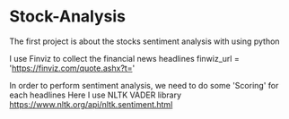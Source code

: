 # Stock-Analysis
The first project is about the stocks sentiment analysis with using python

I use Finviz to collect the financial news headlines
finwiz_url = 'https://finviz.com/quote.ashx?t='

In order to perform sentiment analysis, we need to do some 'Scoring' for each headlines
Here I use NLTK VADER library 
https://www.nltk.org/api/nltk.sentiment.html

